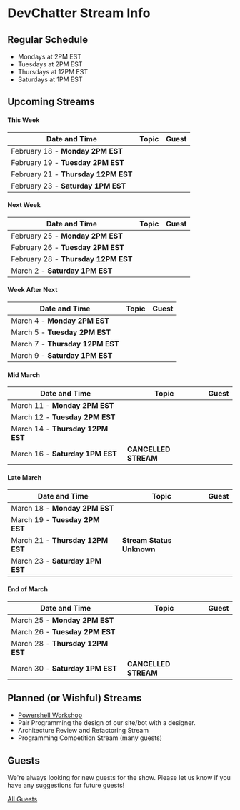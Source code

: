 # DevChatter Stream Info

## Regular Schedule

 - Mondays at 2PM EST
 - Tuesdays at 2PM EST
 - Thursdays at 12PM EST
 - Saturdays at 1PM EST
 

## Upcoming Streams

#### This Week

| Date and Time                   | Topic         | Guest         |
| ------------------------------- | ------------- | ------------- |
| February 18 - **Monday 2PM EST** |  |  |
| February 19 - **Tuesday 2PM EST** |  |  |
| February 21 - **Thursday 12PM EST** |  |  |
| February 23 - **Saturday 1PM EST** |  |  |

#### Next Week

| Date and Time                   | Topic         | Guest         |
| ------------------------------- | ------------- | ------------- |
| February 25 - **Monday 2PM EST** |  |  |
| February 26 - **Tuesday 2PM EST** |  |  |
| February 28 - **Thursday 12PM EST** |  |  |
| March 2 - **Saturday 1PM EST** |  |  |

#### Week After Next

| Date and Time                   | Topic         | Guest         |
| ------------------------------- | ------------- | ------------- |
| March 4 - **Monday 2PM EST** |  |  |
| March 5 - **Tuesday 2PM EST** |  |  |
| March 7 - **Thursday 12PM EST** |  |  |
| March 9 - **Saturday 1PM EST** |  |  |

#### Mid March

| Date and Time                   | Topic         | Guest         |
| ------------------------------- | ------------- | ------------- |
| March 11 - **Monday 2PM EST** |  |  |
| March 12 - **Tuesday 2PM EST** |  |  |
| March 14 - **Thursday 12PM EST** |  |  |
| March 16 - **Saturday 1PM EST** | **CANCELLED STREAM** |  |

#### Late March

| Date and Time                   | Topic         | Guest         |
| ------------------------------- | ------------- | ------------- |
| March 18 - **Monday 2PM EST** |  |  |
| March 19 - **Tuesday 2PM EST** |  |  |
| March 21 - **Thursday 12PM EST** | **Stream Status Unknown** |  |
| March 23 - **Saturday 1PM EST** |  |  |

#### End of March

| Date and Time                   | Topic         | Guest         |
| ------------------------------- | ------------- | ------------- |
| March 25 - **Monday 2PM EST** |  |  |
| March 26 - **Tuesday 2PM EST** |  |  |
| March 28 - **Thursday 12PM EST** |  |  |
| March 30 - **Saturday 1PM EST** | **CANCELLED STREAM** |  |


## Planned (or Wishful) Streams

 - [Powershell Workshop](https://github.com/DevChatter/StreamInfo/issues/11)
 - Pair Programming the design of our site/bot with a designer.
 - Architecture Review and Refactoring Stream
 - Programming Competition Stream (many guests)

## Guests

We're always looking for new guests for the show. Please let us know if you have any suggestions for future guests!
 
[All Guests](Guests.md)
